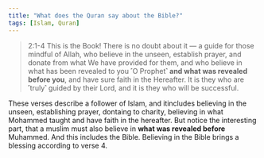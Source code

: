 ```yaml
---
title: "What does the Quran say about the Bible?"
tags: [Islam, Quran]
---
```


> 2:1-4 This is the Book! There is no doubt about it — a guide for those mindful of Allah, who believe in the unseen, establish prayer, and donate from what We have provided for them, and who believe in what has been revealed to you ˹O Prophet˺ **and what was revealed before you**, and have sure faith in the Hereafter. It is they who are ˹truly˺ guided by their Lord, and it is they who will be successful.

These verses describe a follower of Islam, and itincludes believing in the unseen, establishing prayer, dontaing to charity, believing in what Mohammed taught and have faith in the hereafter. But notice the interesting part, that a muslim must also believe in **what was revealed before** Muhammed. And this includes the Bible. Believing in the Bible brings a blessing according to verse 4.
